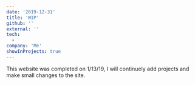 ```yaml
---
date: '2019-12-31'
title: 'WIP'
github: ''
external: ''
tech:
  - 
company: 'Me'
showInProjects: true
---
```


This website was completed on 1/13/19, I will continuely add projects and make small changes to the site.
